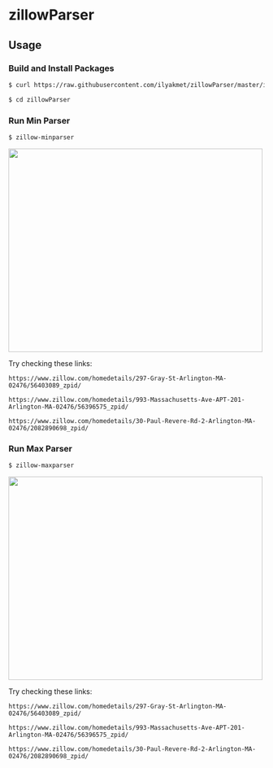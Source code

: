 # zillowParser

## Usage

### Build and Install Packages
```bash
$ curl https://raw.githubusercontent.com/ilyakmet/zillowParser/master/install.sh | sh
```

```bash
$ cd zillowParser
```

### Run Min Parser
```bash
$ zillow-minparser
```
<img src="https://media.giphy.com/media/iFmeoLdVqUEbjRhYrD/giphy.gif" width="500" height="400"/>

Try checking these links:
```curl
https://www.zillow.com/homedetails/297-Gray-St-Arlington-MA-02476/56403089_zpid/

https://www.zillow.com/homedetails/993-Massachusetts-Ave-APT-201-Arlington-MA-02476/56396575_zpid/

https://www.zillow.com/homedetails/30-Paul-Revere-Rd-2-Arlington-MA-02476/2082890698_zpid/
```

### Run Max Parser
```bash
$ zillow-maxparser
```
<img src="https://media.giphy.com/media/TEiSUlULhSdcnwMbUo/giphy.gif" width="500" height="400"/>

Try checking these links:
```curl
https://www.zillow.com/homedetails/297-Gray-St-Arlington-MA-02476/56403089_zpid/

https://www.zillow.com/homedetails/993-Massachusetts-Ave-APT-201-Arlington-MA-02476/56396575_zpid/

https://www.zillow.com/homedetails/30-Paul-Revere-Rd-2-Arlington-MA-02476/2082890698_zpid/
```
